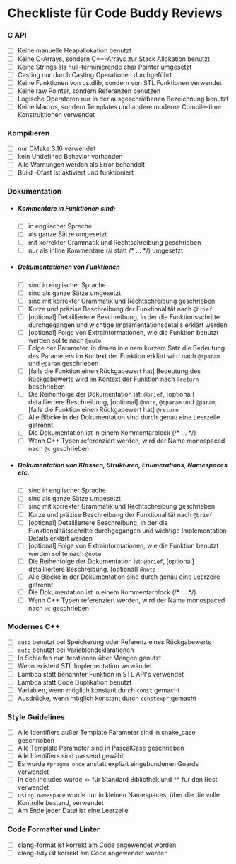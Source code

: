 # Checkliste für Code Buddy Reviews

### C API
- [ ] Keine manuelle Heapallokation benutzt
- [ ] Keine C-Arrays, sondern C++-Arrays zur Stack Allokation benutzt
- [ ] Keine Strings als null-terminierende char Pointer umgesetzt
- [ ] Casting nur durch Casting Operationen durchgeführt
- [ ] Keine Funktionen von cstdlib, sondern von STL Funktionen verwendet
- [ ] Keine raw Pointer, sondern Referenzen benutzen
- [ ] Logische Operatoren nur in der ausgeschriebenen Bezeichnung benutzt
- [ ] Keine Macros, sondern Templates und andere moderne Compile-time Konstruktionen verwendet

### Kompilieren
- [ ] nur CMake 3.16 verwendet
- [ ] kein Undefined Behavior vorhanden
- [ ] Alle Warnungen werden als Error behandelt
- [ ] Build -0fast ist aktiviert und funktioniert

### Dokumentation
- ##### Kommentare in Funktionen sind: 
	- [ ] in englischer Spreche 
	- [ ] als ganze Sätze umgesetzt
	- [ ] mit korrekter Grammatik und Rechtschreibung geschrieben
	- [ ] nur als inline Kommentare (// statt /* ... \*/) umgesetzt
- ##### Dokumentationen von Funktionen 
	- [ ] sind in englischer Sprache
	- [ ] sind als ganze Sätze umgesetzt
	- [ ] sind mit korrekter Grammatik und Rechtschreibung geschrieben
	- [ ] Kurze und präzise Beschreibung der Funktionalität nach `@brief` 
	- [ ] \[optional] Detailliertere Beschreibung, in der die Funktionsschritte durchgegangen und wichtige Implementationsdetails erklärt werden
	- [ ] \[optional] Folge von Extrainformationen, wie die Funktion benutzt werden sollte nach `@note` 
	- [ ] Folge der Parameter, in denen in einem kurzem Satz die Bedeutung des Parameters im Kontext der Funktion erklärt wird nach `@tparam` und `@param` geschrieben
	- [ ] \[falls die Funktion einen Rückgabewert hat] Bedeutung des Rückgabewerts wird im Kontext der Funktion nach `@return` beschrieben 
	- [ ] Die Reihenfolge der Dokumentation ist: `@brief`, \[optional] detailliertere Beschreibung, \[optional] `@note`, `@tparam` und `@param`, \[falls die Funktion einen Rückgabewert hat] `@return`
	- [ ] Alle Blöcke in der Dokumentation sind durch genau eine Leerzeile getrennt
	- [ ] Die Dokumentation ist in einem Kommentarblock (/* ... \*/)
	- [ ] Wenn C++ Typen referenziert werden, wird der Name monospaced nach `@c` geschrieben
- ##### Dokumentation von Klassen, Strukturen, Enumerations, Namespaces etc.
	- [ ] sind in englischer Sprache
	- [ ] sind als ganze Sätze umgesetzt
	- [ ] sind mit korrekter Grammatik und Rechtschreibung geschrieben
	- [ ] Kurze und präzise Beschreibung der Funktionalität nach `@brief` 
	- [ ] \[optional] Detailliertere Beschreibung, in der die Funktionalitätsschritte durchgegangen und wichtige Implementation Details erklärt werden
	- [ ] \[optional] Folge von Extrainformationen, wie die Funktion benutzt werden sollte nach `@note` 
	- [ ] Die Reihenfolge der Dokumentation ist: `@brief`, \[optional] detailliertere Beschreibung, \[optional] `@note`
	- [ ] Alle Blöcke in der Dokumentation sind durch genau eine Leerzeile getrennt
	- [ ] Die Dokumentation ist in einem Kommentarblock (/* ... \*/)
	- [ ] Wenn C++ Typen referenziert werden, wird der Name monospaced nach `@c` geschrieben

### Modernes C++
- [ ] `auto` benutzt bei Speicherung oder Referenz eines Rückgabewerts
- [ ] `auto` benutzt bei Variablendeklarationen
- [ ] In Schleifen nur Iterationen über Mengen genutzt
- [ ] Wenn existent STL Implementation verwändet
- [ ] Lambda statt benannter Funktion in STL API's verwendet
- [ ] Lambda statt Code Duplikation benutzt
- [ ] Variablen, wenn möglich konstant durch `const` gemacht
- [ ] Ausdrücke, wenn möglich konstant durch `constexpr` gemacht

### Style Guidelines
- [ ] Alle Identifiers außer Template Parameter sind in snake_case geschrieben
- [ ] Alle Template Parameter sind in PascalCase geschrieben
- [ ] Alle Identifiers sind passend gewählt
- [ ] Es wurde `#pragma once` anstatt explizit eingebundenen Guards verwendet
- [ ] In den includes wurde `<>` für Standard Bibliothek und `""` für den Rest verwendet 
- [ ] `using namespace` wurde nur in kleinen Namespaces, über die die volle Kontrolle bestand, verwendet
- [ ] Am Ende jeder Datei ist eine Leerzeile

### Code Formatter und Linter
- [ ] clang-format ist korrekt am Code angewendet worden
- [ ] clang-tidy ist korrekt am Code angewendet worden